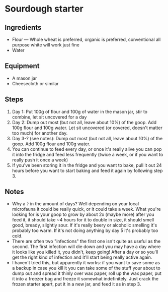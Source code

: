 # Sourdough starter

## Ingredients
- Flour — Whole wheat is preferred, organic is preferred, conventional all purpose white will work just fine
- Water

## Equipment
- A mason jar
- Cheesecloth or similar

## Steps

1. Day 1: Put 100g of flour and 100g of water in the mason jar, stir to combine, let sit uncovered for a day
2. Day 2: Dump out most (but not all, leave about 10%) of the goop. Add 100g flour and 100g water. Let sit uncovered (or covered, doesn't matter too much) for another day.
3. Day 3-? (see notes): Dump out most (but not all, leave about 10%) of the goop. Add 100g flour and 100g water.
4. You can continue to feed every day, or once it's really alive you can pop it into the fridge and feed less frequently (twice a week, or if you want to really push it once a week)
5. If you've been storing it in the fridge and you want to bake, pull it out 24 hours before you want to start baking and feed it again by following step 3.

## Notes

- Why a `?` in the amount of days? Well depending on your local microfauna it could be really quick, or it could take a week. What you're looking for is your goop to grow by about 2x (maybe more) after you feed it, it should take ~4 hours for it to double in size, it should smell good, bready, slightly sour. If it's really beery or alcoholic smelling it's probably too warm. If it's not doing anything by day 5 it's probably too cold. 
- There are often two "infections" the first one isn't quite as useful as the second. The first infection will die down and you may have a day where it looks like you killed it, you didn't, keep going! After a day or so you'll get the right kind of infection and it'll start being really active again.
- I haven't tried this, but apparently it works: if you want to save some as a backup in case you kill it you can take some of the stuff your about to dump out and spread it thinly over wax paper, roll up the wax paper, put it into a freezer bag and freeze it somewhat indefinitely. Just crack the frozen starter apart, put it in a new jar, and feed it as in step 3.
